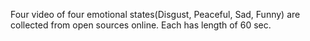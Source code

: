 Four video of four emotional states(Disgust, Peaceful, Sad, Funny) are collected from open sources online. Each has length of 60 sec.
